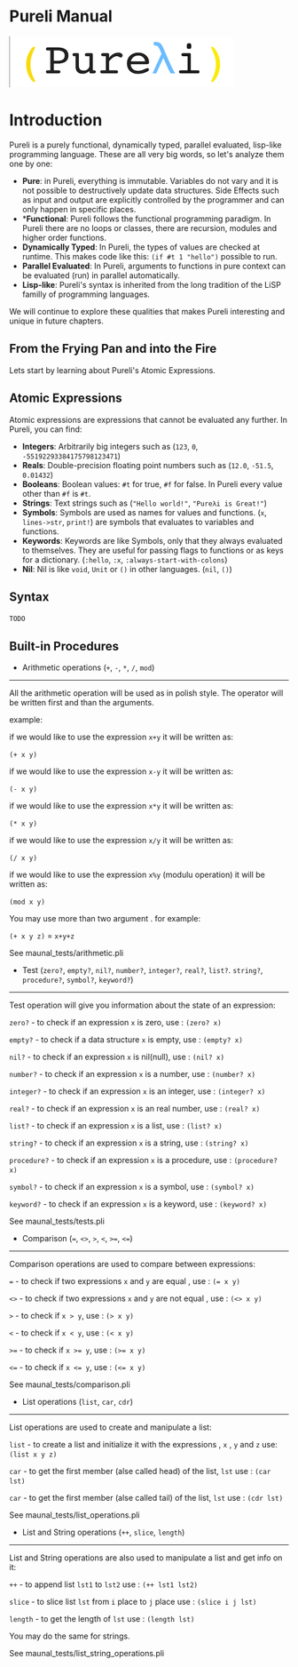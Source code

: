Pureli Manual
=============

![(Pureλi)](pureli-light-small.png)


Introduction
============

Pureli is a purely functional, dynamically typed, parallel evaluated, lisp-like programming language.
These are all very big words, so let's analyze them one by one:

- **Pure**: in Pureli, everything is immutable. Variables do not vary and it is not possible to destructively update data structures. Side Effects such as input and output are explicitly controlled by the programmer and can only happen in specific places.
- ***Functional**: Pureli follows the functional programming paradigm. In Pureli there are no loops or classes, there are recursion, modules and higher order functions.
- **Dynamically Typed**: In Pureli, the types of values are checked at runtime. This makes code like this: `(if #t 1 "hello")` possible to run.
- **Parallel Evaluated**: In Pureli, arguments to functions in pure context can be evaluated (run) in parallel automatically.
- **Lisp-like**: Pureli's syntax is inherited from the long tradition of the LiSP familly of programming languages.

We will continue to explore these qualities that makes Pureli interesting and unique in future chapters.

From the Frying Pan and into the Fire
-------------------------------------

Lets start by learning about Pureli's Atomic Expressions.

Atomic Expressions
------------------

Atomic expressions are expressions that cannot be evaluated any further. In Pureli, you can find:

- **Integers**: Arbitrarily big integers such as (`123`, `0`, `-55192293384175798123471`)
- **Reals**: Double-precision floating point numbers such as (`12.0`, `-51.5`, `0.01432`)
- **Booleans**: Boolean values: `#t` for true, `#f` for false. In Pureli every value other than `#f` is `#t`.
- **Strings**: Text strings such as (`"Hello world!"`, `"Pureλi is Great!"`)
- **Symbols**: Symbols are used as names for values and functions. (`x`, `lines->str`, `print!`) are symbols that evaluates to variables and functions.
- **Keywords**: Keywords are like Symbols, only that they always evaluated to themselves. They are useful for passing flags to functions or as keys for a dictionary. (`:hello`, `:x`, `:always-start-with-colons`)
- **Nil**: Nil is like `void`, `Unit` or `()` in other languages. (`nil`, `()`)


Syntax
------

`TODO`

Built-in Procedures
-------------------

- Arithmetic operations (`+`, `-`, `*`, `/`, `mod`)
-------------------
All the arithmetic operation will be used as in polish style. The operator will be written first and than the arguments.

example:

if we would like to use the expression `x+y` it will be written as:

`(+ x y)`

if we would like to use the expression `x-y` it will be written as:

`(- x y)`

if we would like to use the expression `x*y` it will be written as:

`(* x y)`

if we would like to use the expression `x/y` it will be written as:

`(/ x y)`

if we would like to use the expression `x%y` (modulu operation) it will be written as:

`(mod x y)`

You may use more than two argument . for example:

`(+ x y z)` = `x+y+z`

See maunal_tests/arithmetic.pli


- Test (`zero?`, `empty?`, `nil?`, `number?`, `integer?`, `real?`, `list?`. `string?`, `procedure?`, `symbol?`, `keyword?`)
-------------------

Test operation will give you information about the state of an expression:

`zero?` - to check if an expression `x` is zero, use : `(zero? x)`

`empty?` - to check if a data structure `x` is empty, use : `(empty? x)`

`nil?` - to check if an expression `x` is nil(null), use : `(nil? x)`

`number?` - to check if an expression `x` is a number, use : `(number? x)`

`integer?` - to check if an expression `x` is an integer, use : `(integer? x)`

`real?` - to check if an expression `x` is an real number, use : `(real? x)`

`list?` - to check if an expression `x` is a list, use : `(list? x)`

`string?` - to check if an expression `x` is a string, use : `(string? x)`

`procedure?` - to check if an expression `x` is a procedure, use : `(procedure? x)`

`symbol?` - to check if an expression `x` is a symbol, use : `(symbol? x)`

`keyword?` - to check if an expression `x` is a keyword, use : `(keyword? x)`

See maunal_tests/tests.pli

- Comparison (`=`, `<>`, `>`, `<`, `>=`, `<=`)
-------------------

Comparison operations are used to compare between expressions:

`=` - to check if two expressions `x` and `y` are equal , use : `(= x y)`

`<>` - to check if two expressions `x` and `y` are not equal , use : `(<> x y)`

`>` - to check if `x > y`, use : `(> x y)`

`<` - to check if `x < y`, use : `(< x y)`

`>=` - to check if `x >= y`, use : `(>= x y)`

`<=` - to check if `x <= y`, use : `(<= x y)`

See maunal_tests/comparison.pli

- List operations (`list`, `car`, `cdr`)
-------------------

List operations are used to create and manipulate a list:

`list` - to create a list and initialize it with the expressions , `x` , `y` and `z` use: `(list x y z)`

`car` - to get the first member (alse called head) of the list, `lst` use : `(car lst)`

`car` - to get the first member (alse called tail) of the list, `lst` use : `(cdr lst)`

See maunal_tests/list_operations.pli


- List and String operations (`++`, `slice`, `length`)
-------------------

List and String operations are also used to manipulate a list and get info on it:

`++` - to append list `lst1` to `lst2` use : `(++ lst1 lst2)`

`slice` - to slice list `lst` from `i` place to `j` place use : `(slice i j lst)`

`length` - to get the length of `lst` use : `(length lst)`

You may do the same for strings.

See maunal_tests/list_string_operations.pli



